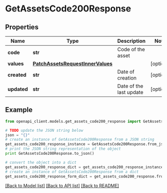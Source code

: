 # GetAssetsCode200Response


## Properties
Name | Type | Description | Notes
------------ | ------------- | ------------- | -------------
**code** | **str** | Code of the asset | 
**values** | [**PatchAssetsRequestInnerValues**](PatchAssetsRequestInnerValues.md) |  | [optional] 
**created** | **str** | Date of creation | [optional] 
**updated** | **str** | Date of the last update | [optional] 

## Example

```python
from openapi_client.models.get_assets_code200_response import GetAssetsCode200Response

# TODO update the JSON string below
json = "{}"
# create an instance of GetAssetsCode200Response from a JSON string
get_assets_code200_response_instance = GetAssetsCode200Response.from_json(json)
# print the JSON string representation of the object
print GetAssetsCode200Response.to_json()

# convert the object into a dict
get_assets_code200_response_dict = get_assets_code200_response_instance.to_dict()
# create an instance of GetAssetsCode200Response from a dict
get_assets_code200_response_form_dict = get_assets_code200_response.from_dict(get_assets_code200_response_dict)
```
[[Back to Model list]](../README.md#documentation-for-models) [[Back to API list]](../README.md#documentation-for-api-endpoints) [[Back to README]](../README.md)



